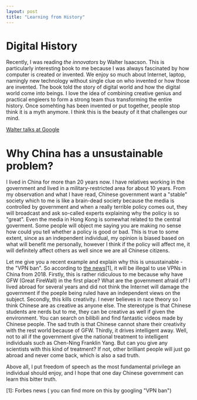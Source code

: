 ```yaml
---
layout: post
title: "Learning from History"
---
```


# Digital History

Recently, I was reading *the innovators* by Walter Isaacson. This is particularly interesting book to me because I was always fascinated by how computer is created or invented. We enjoy so much about Internet, laptop, namingly new technology without single clue on who invented or how those are invented. The book told the story of digital world and how the digital world come into beings. I love the idea of combining creative genius and practical engieers to form a strong team thus transforming the entire history. Once somehting has been invented or put together, people stop think it is a myth anymore. I think this is the beauty of it that challenges our mind.

[Walter talks at Google](https://www.youtube.com/watch?v=rRqLSiLuQgA)

# Why China has a unsustainable problem?

I lived in China for more than 20 years now. I have relatives working in the government and lived in a military-restricted area for about 10 years. From my observation and what I have read, Chinese government want a "stable" society which to me is like a brain-dead society because the media is controlled by government and when a really terrible policy comes out, they will broadcast and ask so-called experts explaining why the policy is so "great". Even the media in Hong Kong is somewhat related to the central goverment. Some people will object me saying you are making no sense how could you tell whether a policy is good or bad. This is true to some extent, since as an independent individual, my opinion is biased based on what will benefit me personally, however I think if the policy will affect me, it will definitely affect others as well since we are all Chinese citizens. 

Let me give you a recent example and explain why this is unsustainable - the "VPN ban". So according to [the news](https://www.forbes.com/sites/leonhardweese/2017/01/25/what-does-chinas-vpn-ban-really-mean/#2c35823b50e3)[1], it will be illegal to use VPNs in China from 2018. Firstly, this is rather ridiculous to me because why have GFW (Great FireWall) in the first place? What are the government afraid of? I lived abroad for several years and did not think the Internet will damage the government if the poeple being ruled have an independent views on the subject. Secondly, this kills creativity. I never believes in race theory so I think Chinese are as creative as anyone else. The stereotype is that Chinese students are nerds but to me, they can be creative as well if given the environment. You can search on bilibili and find fantastic videos made by Chinese people. The sad truth is that Chinese cannot share their creativity with the rest world because of GFW. Thirdly, it drives intelligent away. Well, not to all if the government give the national treatment to intelligent individuals such as Chen-Ning Franklin Yang. But can you give any scientists with this kind of treatment? If not, other brilliant people will just go abroad and never come back, which is also a sad truth.

Above all, I put freedom of speech as the most fundamental privilege an individual should enjoy, and I hope that one day Chinese government can learn this bitter truth.

[1]: Forbes news ( you can find more on this by googling "VPN ban")
